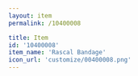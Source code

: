 ```yaml
---
layout: item
permalink: /10400008

title: Item
id: '10400008'
item_name: 'Rascal Bandage'
icon_url: 'customize/00400008.png'
---
```

